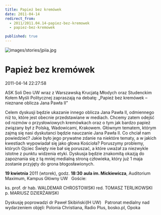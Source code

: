 ```yaml
---
title: Papież bez kremówek
date: 2011-04-14
redirect_from: 
  - 2011/2011.04.14-papiez-bez-kremowek
  - papiez-bez-kremowek

published: true
---
```



![images/stories/jpiia.jpg](images/stories/jpiia.jpg)

# Papież bez kremówek

<time>2011-04-14 22:27:58</time>




ASK  Soli Deo UW wraz z Warszawską Krucjatą Młodych oraz Studenckim Kołem  Myśli Politycznej zapraszają na debatę: „Papież bez kremówek – nieznane  oblicza Jana Pawła II”
 
Celem dyskusji będzie ukazanie innego  oblicza Jana Pawła II, odmiennego niż to, które jest obecnie  przedstawiane w mediach. Chcemy zatem odejść od rozmów o przysłowiowych  kremówkach oraz o tym jak bardzo papież związany był z Polską,  Wadowicami, Krakowem. Głównym tematem,  którym zajmą się nasi dyskutanci będzie nauczanie Jana Pawła II. Co  chciał nam powiedzieć? Jakie było jego prywatne zdanie na niektóre  tematy, a w jakich kwestiach wypowiadał się jako głowa Kościoła?  Poruszymy problemy, których Ojciec Święty nie bał się poruszać, a które  uważał za niezwykle istotne z punktu widzenia etyki. Dyskusja będzie  znakomitą okazją do zapoznania się z tą mniej medialną stroną człowieka,  który już 1 maja zostanie przyjęty do grona błogosławionych.
 

**19 kwietnia** 2011 (wtorek), godz. **18:30**
**aula im. Mickiewicza**, Auditorium Maximum, Kampus Główny UW
 
Goście:
 
ks. prof. dr hab. WALDEMAR CHROSTOWSKI
red. TOMASZ TERLIKOWSKI
p. MARIUSZ DZIERŻAWSKI
 
Dyskusję poprowadzi dr Paweł Skibiński(IH UW)
&nbsp; 
Patronat medialny nad wydarzeniem objęli: Polonia Christiana, Radio Plus, bosko.pl, Opoka
 


<!--CONTENT FROM OLD SERVER (jos before 2013): 




ASK  Soli Deo UW wraz z Warszawską Krucjatą Młodych oraz Studenckim Kołem  Myśli Politycznej zapraszają na debatę: „Papież bez kremówek – nieznane  oblicza Jana Pawła II”
 
Celem dyskusji będzie ukazanie innego  oblicza Jana Pawła II, odmiennego niż to, które jest obecnie  przedstawiane w mediach. Chcemy zatem odejść od rozmów o przysłowiowych  kremówkach oraz o tym jak bardzo papież związany był z Polską,  Wadowicami, Krakowem. Głównym tematem,  którym zajmą się nasi dyskutanci będzie nauczanie Jana Pawła II. Co  chciał nam powiedzieć? Jakie było jego prywatne zdanie na niektóre  tematy, a w jakich kwestiach wypowiadał się jako głowa Kościoła?  Poruszymy problemy, których Ojciec Święty nie bał się poruszać, a które  uważał za niezwykle istotne z punktu widzenia etyki. Dyskusja będzie  znakomitą okazją do zapoznania się z tą mniej medialną stroną człowieka,  który już 1 maja zostanie przyjęty do grona błogosławionych.
 



**19 kwietnia** 2011 (wtorek), godz. **18:30**


**aula im. Mickiewicza**, Auditorium Maximum, Kampus Główny UW


 


Goście:
 
ks. prof. dr hab. WALDEMAR CHROSTOWSKI
red. TOMASZ TERLIKOWSKI
p. MARIUSZ DZIERŻAWSKI
 
Dyskusję poprowadzi dr Paweł Skibiński(IH UW)
&nbsp; 
Patronat medialny nad wydarzeniem objęli: Polonia Christiana, Radio Plus, bosko.pl, Opoka


 

-->

<!--{{json:{"created_date":"2011-04-14 22:27:58","publish_down":"0000-00-00 00:00:00","id":"127"}}}-->